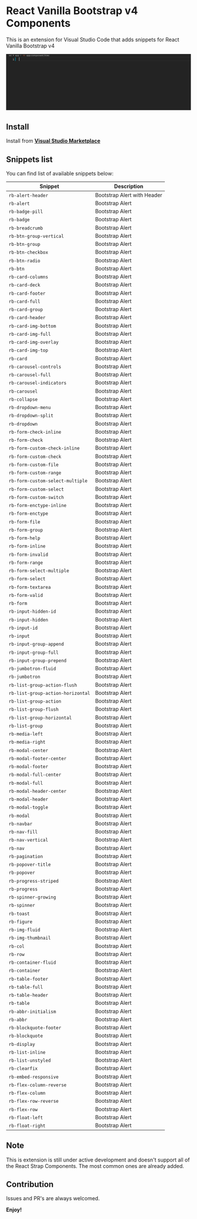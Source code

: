 # React Vanilla Bootstrap v4 Components

This is an extension for Visual Studio Code that adds snippets for React Vanilla Bootstrap v4

![Usage](./images/snippets-usage.gif)

## Install

Install from [**Visual Studio Marketplace**](https://marketplace.visualstudio.com/items?itemName=jisaeid.reactvanillabs4)

## Snippets list

You can find list of available snippets below:

| Snippet                         | Description                                |
| --------------------            | ------------------------------------------ |
| `rb-alert-header`               | Bootstrap Alert with Header                |
| `rb-alert`                      | Bootstrap Alert                            |
| `rb-badge-pill`                      | Bootstrap Alert                            |
| `rb-badge`                      | Bootstrap Alert                            |
| `rb-breadcrumb`                      | Bootstrap Alert                            |
| `rb-btn-group-vertical`                      | Bootstrap Alert                            |
| `rb-btn-group`                      | Bootstrap Alert                            |
| `rb-btn-checkbox`                      | Bootstrap Alert                            |
| `rb-btn-radio`                      | Bootstrap Alert                            |
| `rb-btn`                      | Bootstrap Alert                            |
| `rb-card-columns`                      | Bootstrap Alert                            |
| `rb-card-deck`                      | Bootstrap Alert                            |
| `rb-card-footer`                      | Bootstrap Alert                            |
| `rb-card-full`                      | Bootstrap Alert                            |
| `rb-card-group`                      | Bootstrap Alert                            |
| `rb-card-header`                      | Bootstrap Alert                            |
| `rb-card-img-bottom`                      | Bootstrap Alert                            |
| `rb-card-img-full`                      | Bootstrap Alert                            |
| `rb-card-img-overlay`                      | Bootstrap Alert                            |
| `rb-card-img-top`                      | Bootstrap Alert                            |
| `rb-card`                      | Bootstrap Alert                            |
| `rb-carousel-controls`                      | Bootstrap Alert                            |
| `rb-carousel-full`                      | Bootstrap Alert                            |
| `rb-carousel-indicators`                      | Bootstrap Alert                            |
| `rb-carousel`                      | Bootstrap Alert                            |
| `rb-collapse`                      | Bootstrap Alert                            |
| `rb-dropdown-menu`                      | Bootstrap Alert                            |
| `rb-dropdown-split`                      | Bootstrap Alert                            |
| `rb-dropdown`                      | Bootstrap Alert                            |
| `rb-form-check-inline`                      | Bootstrap Alert                            |
| `rb-form-check`                      | Bootstrap Alert                            |
| `rb-form-custom-check-inline`                      | Bootstrap Alert                            |
| `rb-form-custom-check`                      | Bootstrap Alert                            |
| `rb-form-custom-file`                      | Bootstrap Alert                            |
| `rb-form-custom-range`                      | Bootstrap Alert                            |
| `rb-form-custom-select-multiple`                 | Bootstrap Alert                            |
| `rb-form-custom-select`                 | Bootstrap Alert                            |
| `rb-form-custom-switch`                 | Bootstrap Alert                            |
| `rb-form-enctype-inline`                 | Bootstrap Alert                            |
| `rb-form-enctype`                 | Bootstrap Alert                            |
| `rb-form-file`                 | Bootstrap Alert                            |
| `rb-form-group`                 | Bootstrap Alert                            |
| `rb-form-help`                 | Bootstrap Alert                            |
| `rb-form-inline`                 | Bootstrap Alert                            |
| `rb-form-invalid`                 | Bootstrap Alert                            |
| `rb-form-range`                 | Bootstrap Alert                            |
| `rb-form-select-multiple`                 | Bootstrap Alert                            |
| `rb-form-select`                 | Bootstrap Alert                            |
| `rb-form-textarea`                 | Bootstrap Alert                            |
| `rb-form-valid`                 | Bootstrap Alert                            |
| `rb-form`                 | Bootstrap Alert                            |
| `rb-input-hidden-id`                 | Bootstrap Alert                            |
| `rb-input-hidden`                 | Bootstrap Alert                            |
| `rb-input-id`                 | Bootstrap Alert                            |
| `rb-input`                 | Bootstrap Alert                            |
| `rb-input-group-append`                 | Bootstrap Alert                            |
| `rb-input-group-full`                 | Bootstrap Alert                            |
| `rb-input-group-prepend`                 | Bootstrap Alert                            |
| `rb-jumbotron-fluid`                 | Bootstrap Alert                            |
| `rb-jumbotron`                 | Bootstrap Alert                            |
| `rb-list-group-action-flush`                 | Bootstrap Alert                            |
| `rb-list-group-action-horizontal`                 | Bootstrap Alert                            |
| `rb-list-group-action`                 | Bootstrap Alert                            |
| `rb-list-group-flush`                 | Bootstrap Alert                            |
| `rb-list-group-horizontal`                 | Bootstrap Alert                            |
| `rb-list-group`                 | Bootstrap Alert                            |
| `rb-media-left`                 | Bootstrap Alert                            |
| `rb-media-right`                 | Bootstrap Alert                            |
| `rb-modal-center`                 | Bootstrap Alert                            |
| `rb-modal-footer-center`                 | Bootstrap Alert                            |
| `rb-modal-footer`                 | Bootstrap Alert                            |
| `rb-modal-full-center`                 | Bootstrap Alert                            |
| `rb-modal-full`                 | Bootstrap Alert                            |
| `rb-modal-header-center`                 | Bootstrap Alert                            |
| `rb-modal-header`                 | Bootstrap Alert                            |
| `rb-modal-toggle`                 | Bootstrap Alert                            |
| `rb-modal`                 | Bootstrap Alert                            |
| `rb-navbar`                 | Bootstrap Alert                            |
| `rb-nav-fill`                 | Bootstrap Alert                            |
| `rb-nav-vertical`                 | Bootstrap Alert                            |
| `rb-nav`                 | Bootstrap Alert                            |
| `rb-pagination`                 | Bootstrap Alert                            |
| `rb-popover-title`                 | Bootstrap Alert                            |
| `rb-popover`                 | Bootstrap Alert                            |
| `rb-progress-striped`                 | Bootstrap Alert                            |
| `rb-progress`                 | Bootstrap Alert                            |
| `rb-spinner-growing`                 | Bootstrap Alert                            |
| `rb-spinner`                 | Bootstrap Alert                            |
| `rb-toast`                 | Bootstrap Alert                            |
| `rb-figure`                 | Bootstrap Alert                            |
| `rb-img-fluid`                 | Bootstrap Alert                            |
| `rb-img-thumbnail`                 | Bootstrap Alert                            |
| `rb-col`                 | Bootstrap Alert                            |
| `rb-row`                 | Bootstrap Alert                            |
| `rb-container-fluid`                 | Bootstrap Alert                            |
| `rb-container`                 | Bootstrap Alert                            |
| `rb-table-footer`                 | Bootstrap Alert                            |
| `rb-table-full`                 | Bootstrap Alert                            |
| `rb-table-header`                 | Bootstrap Alert                            |
| `rb-table`                 | Bootstrap Alert                            |
| `rb-abbr-initialism`                 | Bootstrap Alert                            |
| `rb-abbr`                 | Bootstrap Alert                            |
| `rb-blockquote-footer`                 | Bootstrap Alert                            |
| `rb-blockquote`                 | Bootstrap Alert                            |
| `rb-display`                 | Bootstrap Alert                            |
| `rb-list-inline`                 | Bootstrap Alert                            |
| `rb-list-unstyled`                 | Bootstrap Alert                            |
| `rb-clearfix`                 | Bootstrap Alert                            |
| `rb-embed-responsive`                 | Bootstrap Alert                            |
| `rb-flex-column-reverse`                 | Bootstrap Alert                            |
| `rb-flex-column`                 | Bootstrap Alert                            |
| `rb-flex-row-reverse`                 | Bootstrap Alert                            |
| `rb-flex-row`                 | Bootstrap Alert                            |
| `rb-float-left`                 | Bootstrap Alert                            |
| `rb-float-right`                 | Bootstrap Alert                            |

## Note
This is extension is still under active development and doesn't support all of the React Strap Components. The most common ones are already added.

## Contribution
Issues and PR's are always welcomed. 

**Enjoy!**